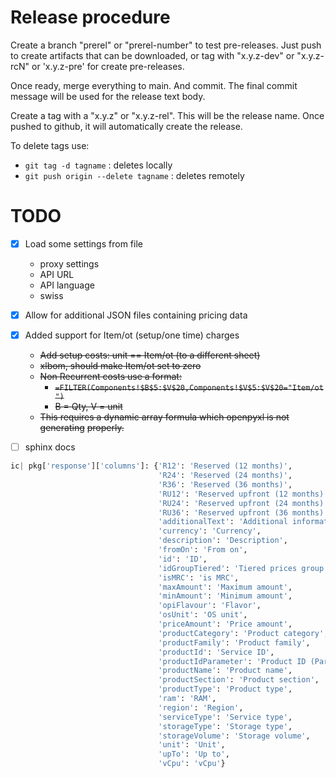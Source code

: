 # Release procedure

Create a branch "prerel" or "prerel-number" to test pre-releases.
Just push to create artifacts that can be downloaded, or tag with
"x.y.z-dev" or "x.y.z-rcN" or 'x.y.z-pre' for create pre-releases.

Once ready, merge everything to main.  And commit. The final commit message
will be used for the release text body.

Create a tag with a "x.y.z" or "x.y.z-rel".  This will be the release
name.  Once pushed to github, it will automatically create the release.

To delete tags use:

- `git tag -d tagname` : deletes locally
- `git push origin --delete tagname` : deletes remotely


# TODO

- [x] Load some settings from file
  - proxy settings
  - API URL
  - API language
  - swiss
- [x] Allow for additional JSON files containing pricing data
- [x] Added support for Item/ot (setup/one time) charges
  - ~~Add setup costs: unit == Item/ot (to a different sheet)~~
  - ~~xlbom, should make Item/ot set to zero~~
  - ~~Non Recurrent costs use a format:~~
    - ~~`=FILTER(Components!$B$5:$V$20,Components!$V$5:$V$20="Item/ot")`~~
    - ~~B = Qty, V = unit~~
  - ~~This requires a dynamic array formula which openpyxl is not generating~~
    ~~properly.~~
- [ ] sphinx docs


```python
ic| pkg['response']['columns']: {'R12': 'Reserved (12 months)',
                                 'R24': 'Reserved (24 months)',
                                 'R36': 'Reserved (36 months)',
                                 'RU12': 'Reserved upfront (12 months)',
                                 'RU24': 'Reserved upfront (24 months)',
                                 'RU36': 'Reserved upfront (36 months)',
                                 'additionalText': 'Additional information',
                                 'currency': 'Currency',
                                 'description': 'Description',
                                 'fromOn': 'From on',
                                 'id': 'ID',
                                 'idGroupTiered': 'Tiered prices group',
                                 'isMRC': 'is MRC',
                                 'maxAmount': 'Maximum amount',
                                 'minAmount': 'Minimum amount',
                                 'opiFlavour': 'Flavor',
                                 'osUnit': 'OS unit',
                                 'priceAmount': 'Price amount',
                                 'productCategory': 'Product category',
                                 'productFamily': 'Product family',
                                 'productId': 'Service ID',
                                 'productIdParameter': 'Product ID (Parameter)',
                                 'productName': 'Product name',
                                 'productSection': 'Product section',
                                 'productType': 'Product type',
                                 'ram': 'RAM',
                                 'region': 'Region',
                                 'serviceType': 'Service type',
                                 'storageType': 'Storage type',
                                 'storageVolume': 'Storage volume',
                                 'unit': 'Unit',
                                 'upTo': 'Up to',
                                 'vCpu': 'vCpu'}


```

